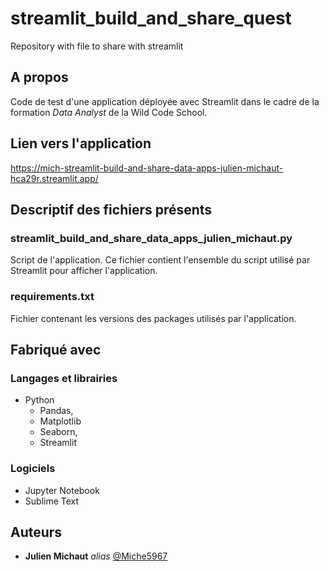 # streamlit_build_and_share_quest
Repository with file to share with streamlit

## A propos

Code de test d'une application déployée avec Streamlit dans le cadre de la formation *Data Analyst* de la Wild Code School.

## Lien vers l'application

https://mich-streamlit-build-and-share-data-apps-julien-michaut-hca29r.streamlit.app/

## Descriptif des fichiers présents

### streamlit_build_and_share_data_apps_julien_michaut.py
Script de l'application. Ce fichier contient l'ensemble du script utilisé par Streamlit pour afficher l'application.

### requirements.txt
Fichier contenant les versions des packages utilisés par l'application.

## Fabriqué avec

### Langages et librairies
- Python
  - Pandas,
  - Matplotlib
  - Seaborn,
  - Streamlit

### Logiciels
- Jupyter Notebook
- Sublime Text

## Auteurs

* **Julien Michaut** _alias_ [@Miche5967](https://github.com/Miche5967)

